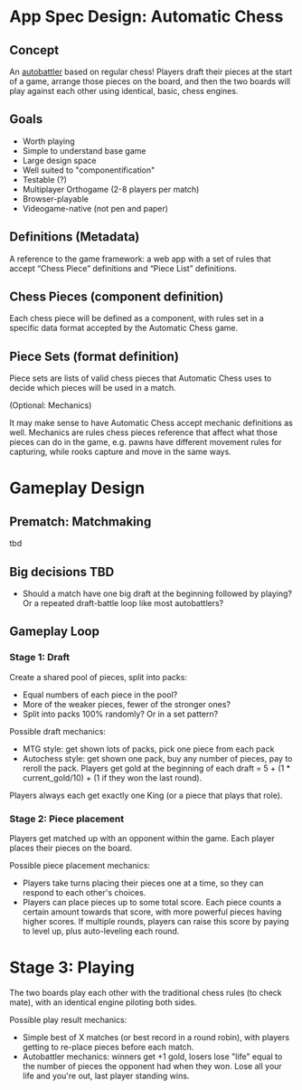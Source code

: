 # App Spec Design: Automatic Chess

## Concept

An [autobattler](https://en.wikipedia.org/wiki/Auto_battler) based on regular chess! Players draft their pieces at the start of a game, arrange those pieces on the board, and then the two boards will play against each other using identical, basic, chess engines.

## Goals

* Worth playing
* Simple to understand base game
* Large design space
* Well suited to "componentification"
* Testable (?)
* Multiplayer Orthogame (2-8 players per match)
* Browser-playable
* Videogame-native (not pen and paper)

## Definitions (Metadata)

A reference to the game framework: a web app with a set of rules that accept “Chess Piece” definitions and “Piece List” definitions.

## Chess Pieces (component definition)

Each chess piece will be defined as a component, with rules set in a specific data format accepted by the Automatic Chess game.

## Piece Sets (format definition)

Piece sets are lists of valid chess pieces that Automatic Chess uses to decide which pieces will be used in a match.

(Optional: Mechanics)

It may make sense to have Automatic Chess accept mechanic definitions as well. Mechanics are rules chess pieces reference that affect what those pieces can do in the game, e.g. pawns have different movement rules for capturing, while rooks capture and move in the same ways.

# Gameplay Design

## Prematch: Matchmaking

tbd

## Big decisions TBD

* Should a match have one big draft at the beginning followed by playing? Or a repeated draft-battle loop like most autobattlers?

## Gameplay Loop

### Stage 1: Draft

Create a shared pool of pieces, split into packs:

* Equal numbers of each piece in the pool?
* More of the weaker pieces, fewer of the stronger ones?
* Split into packs 100% randomly? Or in a set pattern?

Possible draft mechanics:

* MTG style: get shown lots of packs, pick one piece from each pack
* Autochess style: get shown one pack, buy any number of pieces, pay to reroll the pack. Players get gold at the beginning of each draft = 5 + (1 * current_gold/10) + (1 if they won the last round).

Players always each get exactly one King (or a piece that plays that role).

### Stage 2: Piece placement

Players get matched up with an opponent within the game. Each player places their pieces on the board.

Possible piece placement mechanics:

* Players take turns placing their pieces one at a time, so they can respond to each other's choices.
* Players can place pieces up to some total score. Each piece counts a certain amount towards that score, with more powerful pieces having higher scores. If multiple rounds, players can raise this score by paying to level up, plus auto-leveling each round.

# Stage 3: Playing

The two boards play each other with the traditional chess rules (to check mate), with an identical engine piloting both sides.

Possible play result mechanics:

* Simple best of X matches (or best record in a round robin), with players getting to re-place pieces before each match.
* Autobattler mechanics: winners get +1 gold, losers lose "life" equal to the number of pieces the opponent had when they won. Lose all your life and you're out, last player standing wins.

